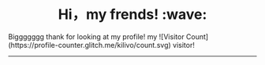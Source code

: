 <h1 align='center'> Hi，my frends! :wave:</h1>
Biggggggg thank for looking at my profile! my ![Visitor Count](https://profile-counter.glitch.me/kilivo/count.svg) visitor! 

----
